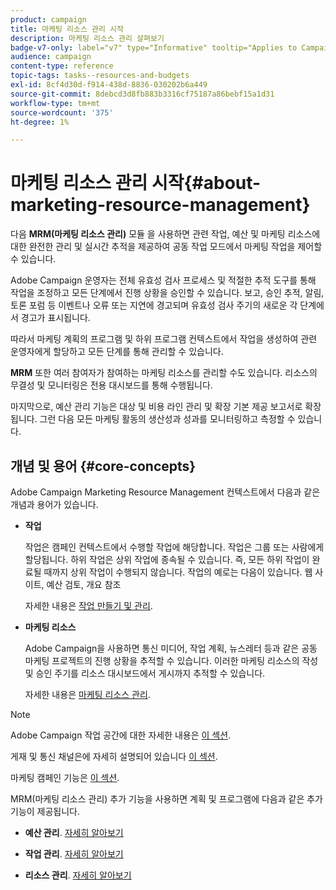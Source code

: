 ```yaml
---
product: campaign
title: 마케팅 리소스 관리 시작
description: 마케팅 리소스 관리 살펴보기
badge-v7-only: label="v7" type="Informative" tooltip="Applies to Campaign Classic v7 only"
audience: campaign
content-type: reference
topic-tags: tasks--resources-and-budgets
exl-id: 8cf4d30d-f914-438d-8836-030202b6a449
source-git-commit: 8debcd3d8fb883b3316cf75187a86bebf15a1d31
workflow-type: tm+mt
source-wordcount: '375'
ht-degree: 1%

---
```


# 마케팅 리소스 관리 시작{#about-marketing-resource-management}



다음 **MRM(마케팅 리소스 관리)** 모듈 을 사용하면 관련 작업, 예산 및 마케팅 리소스에 대한 완전한 관리 및 실시간 추적을 제공하여 공동 작업 모드에서 마케팅 작업을 제어할 수 있습니다.

Adobe Campaign 운영자는 전체 유효성 검사 프로세스 및 적절한 추적 도구를 통해 작업을 조정하고 모든 단계에서 진행 상황을 승인할 수 있습니다. 보고, 승인 추적, 알림, 토론 포럼 등 이벤트나 오류 또는 지연에 경고되며 유효성 검사 주기의 새로운 각 단계에서 경고가 표시됩니다.

따라서 마케팅 계획의 프로그램 및 하위 프로그램 컨텍스트에서 작업을 생성하여 관련 운영자에게 할당하고 모든 단계를 통해 관리할 수 있습니다.

**MRM** 또한 여러 참여자가 참여하는 마케팅 리소스를 관리할 수도 있습니다. 리소스의 무결성 및 모니터링은 전용 대시보드를 통해 수행됩니다.

마지막으로, 예산 관리 기능은 대상 및 비용 라인 관리 및 확장 기본 제공 보고서로 확장됩니다. 그런 다음 모든 마케팅 활동의 생산성과 성과를 모니터링하고 측정할 수 있습니다.

## 개념 및 용어 {#core-concepts}

Adobe Campaign Marketing Resource Management 컨텍스트에서 다음과 같은 개념과 용어가 있습니다.

* **작업**

   작업은 캠페인 컨텍스트에서 수행할 작업에 해당합니다. 작업은 그룹 또는 사람에게 할당됩니다. 하위 작업은 상위 작업에 종속될 수 있습니다. 즉, 모든 하위 작업이 완료될 때까지 상위 작업이 수행되지 않습니다. 작업의 예로는 다음이 있습니다. 웹 사이트, 예산 검토, 개요 참조

   자세한 내용은 [작업 만들기 및 관리](../../mrm/using/creating-and-managing-tasks.md).

* **마케팅 리소스**

   Adobe Campaign을 사용하면 통신 미디어, 작업 계획, 뉴스레터 등과 같은 공동 마케팅 프로젝트의 진행 상황을 추적할 수 있습니다. 이러한 마케팅 리소스의 작성 및 승인 주기를 리소스 대시보드에서 게시까지 추적할 수 있습니다.

   자세한 내용은 [마케팅 리소스 관리](../../mrm/using/managing-marketing-resources.md).

>[!NOTE]
>
>Adobe Campaign 작업 공간에 대한 자세한 내용은 [이 섹션](../../platform/using/adobe-campaign-workspace.md).
>  
>게재 및 통신 채널은에 자세히 설명되어 있습니다 [이 섹션](../../delivery/using/steps-about-delivery-creation-steps.md).
>
>마케팅 캠페인 기능은 [이 섹션](../../campaign/using/accessing-marketing-campaigns.md).

MRM(마케팅 리소스 관리) 추가 기능을 사용하면 계획 및 프로그램에 다음과 같은 추가 기능이 제공됩니다.

* **예산 관리**. [자세히 알아보기](../../mrm/using/controlling-costs.md)

* **작업 관리**. [자세히 알아보기](../../mrm/using/creating-and-managing-tasks.md)

* **리소스 관리**. [자세히 알아보기](../../mrm/using/managing-marketing-resources.md)
